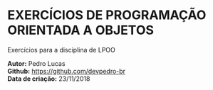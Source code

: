 # EXERCÍCIOS DE PROGRAMAÇÃO ORIENTADA A OBJETOS
Exercícios para a disciplina de LPOO

**Autor:** Pedro Lucas <br />
**Github:** https://github.com/devpedro-br <br />
**Data de criação:** 23/11/2018 <br />
